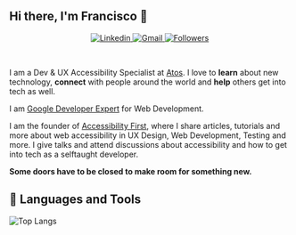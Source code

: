 ## Hi there, I'm Francisco 👋

<p align="center">
    <a href="https://linkedin.com/in/franciscobentoo">
        <img alt="Linkedin" title="Linkedin" src="https://img.shields.io/badge/LinkedIn-0077B5?style=for-the-badge&logo=linkedin&logoColor=white"/>
    </a>
    <a href="mailto:franciscobentoist@gmail.com">
        <img alt="Gmail" title="Gmail" src="https://img.shields.io/badge/Gmail-D14836?style=for-the-badge&logo=gmail&logoColor=white"/>
    </a>
    <a href="https://github.com/FranciscoBentoGit">
        <img alt="Followers" title="Follow me on Github" src="https://img.shields.io/github/followers/FranciscoBentoGit?color=236ad3&style=for-the-badge&logo=github&label=Follow"/>
    </a>
</p>

<br />

I am a Dev & UX Accessibility Specialist at <a href="https://atos.net/en/">Atos</a>. I love to **learn** about new technology, **connect** with people around the world and **help** others get into tech as well.

I am <a href="https://developers.google.com/community/experts">Google Developer Expert</a> for Web Development.

I am the founder of <a href="https://accessibilityfirst.at/">Accessibility First</a>, where I share articles, tutorials and more about web accessibility in UX Design, Web Development, Testing and more. I give talks and attend discussions about accessibility and how to get into tech as a selftaught developer.

**Some doors have to be closed to make room for something new.**
  
## 💼 Languages and Tools

![Top Langs](https://github-readme-stats.vercel.app/api/top-langs/?username=FranciscoBentoGit&langs_count=10&size_weight=0&count_weight=1)
